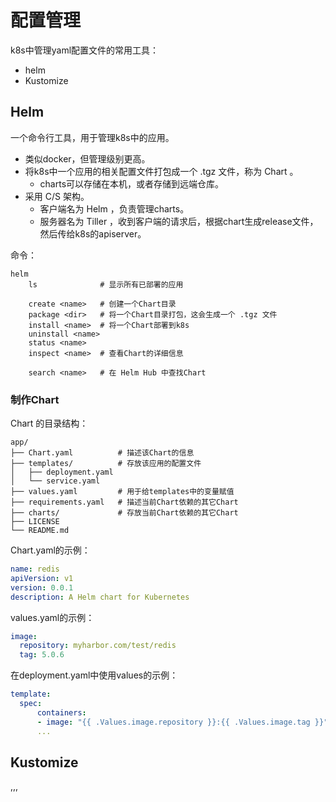 # 配置管理

k8s中管理yaml配置文件的常用工具：
- helm
- Kustomize

## Helm

一个命令行工具，用于管理k8s中的应用。
- 类似docker，但管理级别更高。
- 将k8s中一个应用的相关配置文件打包成一个 .tgz 文件，称为 Chart 。
  - charts可以存储在本机，或者存储到远端仓库。
- 采用 C/S 架构。
  - 客户端名为 Helm ，负责管理charts。
  - 服务器名为 Tiller ，收到客户端的请求后，根据chart生成release文件，然后传给k8s的apiserver。

命令：
```shell
helm
    ls              # 显示所有已部署的应用

    create <name>   # 创建一个Chart目录
    package <dir>   # 将一个Chart目录打包，这会生成一个 .tgz 文件
    install <name>  # 将一个Chart部署到k8s
    uninstall <name>
    status <name>
    inspect <name>  # 查看Chart的详细信息

    search <name>   # 在 Helm Hub 中查找Chart
```

### 制作Chart

Chart 的目录结构：
```
app/
├── Chart.yaml          # 描述该Chart的信息
├── templates/          # 存放该应用的配置文件
│   ├── deployment.yaml
│   └── service.yaml
├── values.yaml         # 用于给templates中的变量赋值
├── requirements.yaml   # 描述当前Chart依赖的其它Chart
├── charts/             # 存放当前Chart依赖的其它Chart
├── LICENSE
└── README.md
```

Chart.yaml的示例：
```yaml
name: redis
apiVersion: v1
version: 0.0.1
description: A Helm chart for Kubernetes
```

values.yaml的示例：
```yaml
image:
  repository: myharbor.com/test/redis
  tag: 5.0.6
```

在deployment.yaml中使用values的示例：
```yaml
template:
  spec:
      containers:
      - image: "{{ .Values.image.repository }}:{{ .Values.image.tag }}"
      ...
```

## Kustomize

,,,

